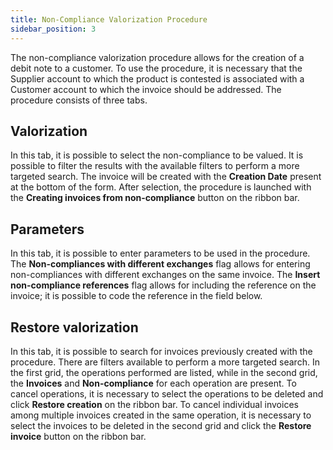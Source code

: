 ```yaml
---
title: Non-Compliance Valorization Procedure 
sidebar_position: 3
---
```


The non-compliance valorization procedure allows for the creation of a debit note to a customer. 
To use the procedure, it is necessary that the Supplier account to which the product is contested is associated with a Customer account to which the invoice should be addressed. 
The procedure consists of three tabs.

## Valorization
In this tab, it is possible to select the non-compliance to be valued. It is possible to filter the results with the available filters to perform a more targeted search. 
The invoice will be created with the **Creation Date** present at the bottom of the form. 
After selection, the procedure is launched with the **Creating invoices from non-compliance** button on the ribbon bar.

## Parameters 
In this tab, it is possible to enter parameters to be used in the procedure. 
The **Non-compliances with different exchanges** flag allows for entering non-compliances with different exchanges on the same invoice. 
The **Insert non-compliance references** flag allows for including the reference on the invoice; it is possible to code the reference in the field below.

## Restore valorization
In this tab, it is possible to search for invoices previously created with the procedure. 
There are filters available to perform a more targeted search. 
In the first grid, the operations performed are listed, while in the second grid, the **Invoices** and **Non-compliance** for each operation are present. 
To cancel operations, it is necessary to select the operations to be deleted and click **Restore creation** on the ribbon bar. To cancel individual invoices among multiple invoices created in the same operation, it is necessary to select the invoices to be deleted in the second grid and click the **Restore invoice** button on the ribbon bar.